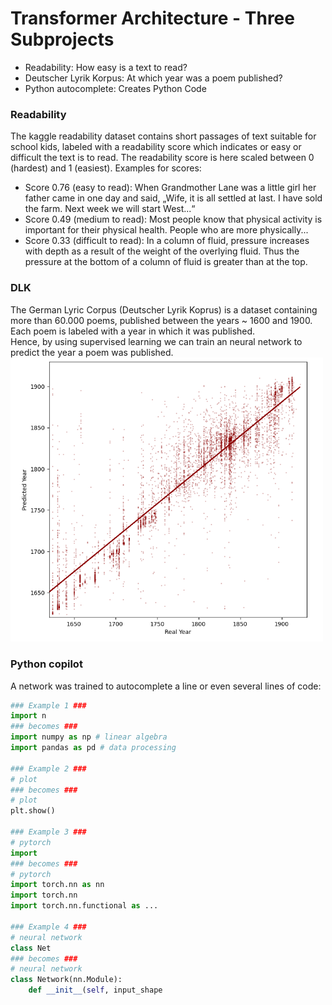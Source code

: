 
# Transformer Architecture - Three Subprojects
+ Readability: How easy is a text to read?
+ Deutscher Lyrik Korpus: At which year was a poem published?
+ Python autocomplete: Creates Python Code

### Readability
The kaggle readability dataset contains short passages of text suitable for school kids, labeled with a readability score which indicates or easy or difficult the text is to read. 
The readability score is here scaled between 0 (hardest) and 1 (easiest). Examples for scores:
+ Score 0.76 (easy to read): When Grandmother Lane was a little girl her father came in one day and said, „Wife, it is all settled at last. I have sold the farm. Next week we will start West...“
+ Score 0.49 (medium to read): Most people know that physical activity is important for their physical health. People who are more physically...
+ Score 0.33 (difficult to read): In a column of fluid, pressure increases with depth as a result of the weight of the overlying fluid. Thus the pressure at the bottom of a column of fluid is greater than at the top.


### DLK
The German Lyric Corpus (Deutscher Lyrik Koprus) is a dataset containing more than 60.000 poems, published between the years ~ 1600 and 1900. Each poem is labeled with a year in which it was published.<br>
Hence, by using supervised learning we can train an neural network to predict the year a poem was published.<br>
<img src="images/dlk correlation.png" width=500px/>


### Python copilot
A network was trained to autocomplete a line or even several lines of code:

```python
### Example 1 ###
import n
### becomes ###
import numpy as np # linear algebra
import pandas as pd # data processing

### Example 2 ###
# plot
### becomes ###
# plot
plt.show()

### Example 3 ###
# pytorch
import 
### becomes ###
# pytorch
import torch.nn as nn
import torch.nn
import torch.nn.functional as ...

### Example 4 ###
# neural network
class Net
### becomes ###
# neural network
class Network(nn.Module):
    def __init__(self, input_shape
```